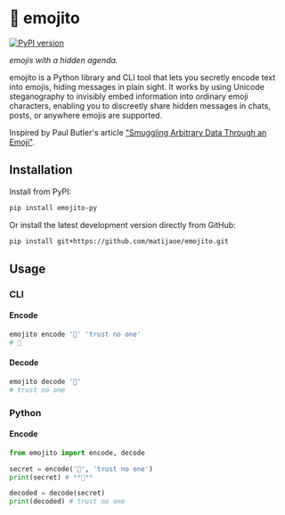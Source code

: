 # 🍹 emojito

[![PyPI version](https://badge.fury.io/py/emojito-py.svg)](https://pypi.org/project/emojito-py/)

*emojis with a hidden agenda.*

emojito is a Python library and CLI tool that lets you secretly encode text into emojis, hiding messages in plain sight. It works by using Unicode steganography to invisibly embed information into ordinary emoji characters, enabling you to discreetly share hidden messages in chats, posts, or anywhere emojis are supported.

Inspired by Paul Butler's article ["Smuggling Arbitrary Data Through an Emoji"](https://paulbutler.org/2025/smuggling-arbitrary-data-through-an-emoji/).

## Installation

Install from PyPI:
```bash
pip install emojito-py
```

Or install the latest development version directly from GitHub:
```bash
pip install git+https://github.com/matijaoe/emojito.git
```

## Usage

### CLI

#### Encode

```bash
emojito encode '🍹' 'trust no one'
# 🍹󠅤󠅢󠅥󠅣󠅤󠄐󠅞󠅟󠄐󠅟󠅞󠅕️
```

#### Decode

```bash
emojito decode '🍹󠅤󠅢󠅥󠅣󠅤󠄐󠅞󠅟󠄐󠅟󠅞󠅕️' 
# trust no one
```

### Python

#### Encode

```py
from emojito import encode, decode

secret = encode('🍹', 'trust no one')
print(secret) # **🍹󠅤󠅢󠅥󠅣󠅤󠄐󠅞󠅟󠄐󠅟󠅞󠅕️**

decoded = decode(secret)
print(decoded) # trust no one
```
